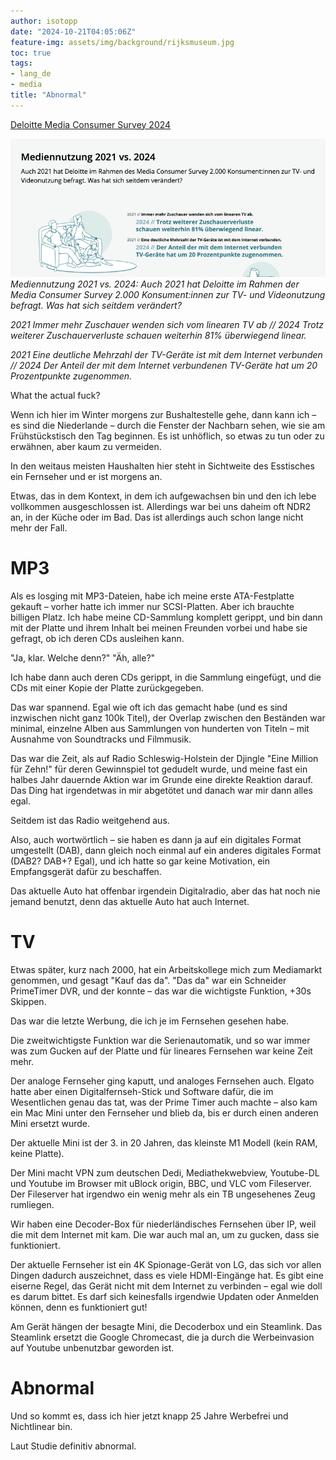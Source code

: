 ```yaml
---
author: isotopp
date: "2024-10-21T04:05:06Z"
feature-img: assets/img/background/rijksmuseum.jpg
toc: true
tags:
- lang_de
- media
title: "Abnormal"
---
```


[Deloitte Media Consumer Survey 2024](https://www.deloitte.com/de/de/Industries/tmt/media-consumer-survey.html)

![](/uploads/2024/10/abnormal-01.png)
*Mediennutzung 2021 vs. 2024: Auch 2021 hat Deloitte im Rahmen der Media Consumer Survey 2.000 Konsument:innen zur TV- und Videonutzung befragt. Was hat sich seitdem verändert?*

*2021 Immer mehr Zuschauer wenden sich vom linearen TV ab // 2024 Trotz weiterer Zuschauerverluste schauen weiterhin 81% überwiegend linear.*

*2021 Eine deutliche Mehrzahl der TV-Geräte ist mit dem Internet verbunden // 2024 Der Anteil der mit dem Internet verbundenen TV-Geräte hat um 20 Prozentpunkte zugenommen.*

What the actual fuck?

Wenn ich hier im Winter morgens zur Bushaltestelle gehe, dann kann ich – es sind die Niederlande – durch die Fenster der Nachbarn sehen, wie sie am Frühstückstisch den Tag beginnen.
Es ist unhöflich, so etwas zu tun oder zu erwähnen, aber kaum zu vermeiden.

In den weitaus meisten Haushalten hier steht in Sichtweite des Esstisches ein Fernseher und er ist morgens an.

Etwas, das in dem Kontext, in dem ich aufgewachsen bin und den ich lebe vollkommen ausgeschlossen ist.
Allerdings war bei uns daheim oft NDR2 an, in der Küche oder im Bad.
Das ist allerdings auch schon lange nicht mehr der Fall.

# MP3

Als es losging mit MP3-Dateien, habe ich meine erste ATA-Festplatte gekauft – vorher hatte ich immer nur SCSI-Platten.
Aber ich brauchte billigen Platz.
Ich habe meine CD-Sammlung komplett gerippt, und bin dann mit der Platte und ihrem Inhalt bei meinen Freunden vorbei und habe sie gefragt, ob ich deren CDs ausleihen kann.

"Ja, klar. Welche denn?" "Äh, alle?"

Ich habe dann auch deren CDs gerippt, in die Sammlung eingefügt,
und die CDs mit einer Kopie der Platte zurückgegeben.

Das war spannend.
Egal wie oft ich das gemacht habe (und es sind inzwischen nicht ganz 100k Titel),
der Overlap zwischen den Beständen war minimal, 
einzelne Alben aus Sammlungen von hunderten von Titeln – mit Ausnahme von Soundtracks und Filmmusik.

Das war die Zeit, als auf Radio Schleswig-Holstein 
der Djingle "Eine Million für Zehn!" für deren Gewinnspiel tot gedudelt wurde,
und meine fast ein halbes Jahr dauernde Aktion war im Grunde eine direkte Reaktion darauf.
Das Ding hat irgendetwas in mir abgetötet und danach war mir dann alles egal.

Seitdem ist das Radio weitgehend aus.

Also, auch wortwörtlich – sie haben es dann ja auf ein digitales Format umgestellt (DAB), 
dann gleich noch einmal auf ein anderes digitales Format (DAB2? DAB+? Egal),
und ich hatte so gar keine Motivation, ein Empfangsgerät dafür zu beschaffen.

Das aktuelle Auto hat offenbar irgendein Digitalradio, aber das hat noch nie jemand benutzt, 
denn das aktuelle Auto hat auch Internet.

# TV

Etwas später, kurz nach 2000, hat ein Arbeitskollege mich zum Mediamarkt genommen,
und gesagt "Kauf das da".
"Das da" war ein Schneider PrimeTimer DVR, und der konnte – das war die wichtigste Funktion, +30s Skippen.

Das war die letzte Werbung, die ich je im Fernsehen gesehen habe.

Die zweitwichtigste Funktion war die Serienautomatik, 
und so war immer was zum Gucken auf der Platte und für lineares Fernsehen war keine Zeit mehr.

Der analoge Fernseher ging kaputt, und analoges Fernsehen auch.
Elgato hatte aber einen Digitalfernseh-Stick und Software dafür, 
die im Wesentlichen genau das tat, 
was der Prime Timer auch machte – also kam ein Mac Mini unter den Fernseher und blieb da,
bis er durch einen anderen Mini ersetzt wurde.

Der aktuelle Mini ist der 3. in 20 Jahren, das kleinste M1 Modell (kein RAM, keine Platte).

Der Mini macht VPN zum deutschen Dedi, Mediathekwebview, Youtube-DL und Youtube im Browser mit uBlock origin,
BBC, und VLC vom Fileserver.
Der Fileserver hat irgendwo ein wenig mehr als ein TB ungesehenes Zeug rumliegen.

Wir haben eine Decoder-Box für niederländisches Fernsehen über IP, 
weil die mit dem Internet mit kam. 
Die war auch mal an, um zu gucken, dass sie funktioniert.

Der aktuelle Fernseher ist ein 4K Spionage-Gerät von LG, das sich vor allen Dingen dadurch auszeichnet,
dass es viele HDMI-Eingänge hat.
Es gibt eine eiserne Regel, das Gerät nicht mit dem Internet zu verbinden – egal wie doll es darum bittet.
Es darf sich keinesfalls irgendwie Updaten oder Anmelden können, denn es funktioniert gut!

Am Gerät hängen der besagte Mini, die Decoderbox und ein Steamlink.
Das Steamlink ersetzt die Google Chromecast, die ja durch die Werbeinvasion auf Youtube unbenutzbar geworden ist.

# Abnormal

Und so kommt es, dass ich hier jetzt knapp 25 Jahre Werbefrei und Nichtlinear bin.

Laut Studie definitiv abnormal.
